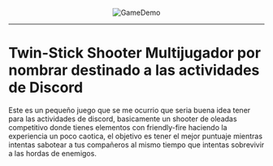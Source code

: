 <div align="center">

![GameDemo](media/GameDemo.gif)

</div>

---

# Twin-Stick Shooter Multijugador por nombrar destinado a las actividades de Discord

Este es un pequeño juego que se me ocurrio que seria buena idea tener para las actividades de discord,
basicamente un shooter de oleadas competitivo donde tienes elementos con friendly-fire haciendo la experiencia
un poco caotica, el objetivo es tener el mejor puntuaje mientras intentas sabotear a tus compañeros al mismo tiempo
que intentas sobrevivir a las hordas de enemigos.
